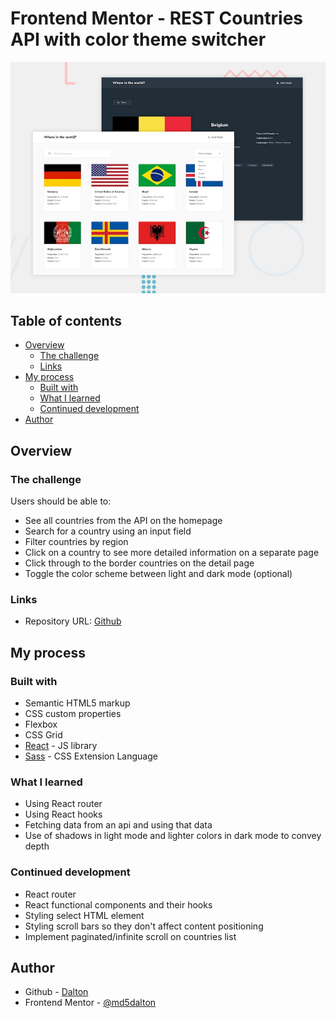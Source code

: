 # Frontend Mentor - REST Countries API with color theme switcher

![Design preview for the REST Countries API with color theme switcher coding challenge](./design/desktop-preview.jpg)

## Table of contents

- [Overview](#overview)
  - [The challenge](#the-challenge)
  - [Links](#links)
- [My process](#my-process)
  - [Built with](#built-with)
  - [What I learned](#what-i-learned)
  - [Continued development](#continued-development)
- [Author](#author)

## Overview

### The challenge

Users should be able to:

- See all countries from the API on the homepage
- Search for a country using an input field
- Filter countries by region
- Click on a country to see more detailed information on a separate page
- Click through to the border countries on the detail page
- Toggle the color scheme between light and dark mode (optional)


### Links

- Repository URL: [Github](https://github.com/md5dalton/rest-countries)
<!-- - Solution URL: [Frontend Mentor](https://www.frontendmentor.io/challenges) -->
<!-- - Live Site URL: [Vercel](https://vercel.app/) -->

## My process

### Built with

- Semantic HTML5 markup
- CSS custom properties
- Flexbox
- CSS Grid
- [React](https://reactjs.org/) - JS library
- [Sass](https://sass-lang.com/) - CSS Extension Language

### What I learned

 - Using React router 
 - Using React hooks 
 - Fetching data from an api and using that data 
 - Use of shadows in light mode and lighter colors in dark mode to convey depth

### Continued development

- React router 
- React functional components and their hooks
- Styling select HTML element
- Styling scroll bars so they don't affect content positioning
- Implement paginated/infinite scroll on countries list  

## Author

- Github - [Dalton](https://github.com/md5dalton)
- Frontend Mentor - [@md5dalton](https://www.frontendmentor.io/profile/md5dalton)